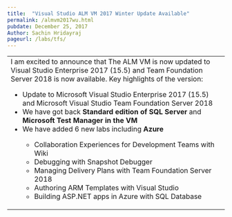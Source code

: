 ```yaml
---
title:  "Visual Studio ALM VM 2017 Winter Update Available"
permalink: /almvm2017wu.html
pubdate: December 25, 2017
Author: Sachin Hridayraj
pageurl: /labs/tfs/
---
```


<table class="mainTable" width="100%" border="0">
<tr><td class="mainTable" border="0">
I am excited to announce that The ALM VM is now updated to Visual Studio Enterprise 2017 (15.5) and Team Foundation Server 2018 is now available.  Key highlights of the version:
<br />
<ul>
<li>Update to Microsoft Visual Studio Enterprise 2017 (15.5) and Microsoft Visual Studio Team Foundation Server 2018</li>
<li> We have got back <b>Standard edition of SQL Server </b>and <b>Microsoft Test Manager in the VM</b> </li>
<li> We have added 6 new labs including <b>Azure</b>  </li>
    <ul>
    <li> Collaboration Experiences for Development Teams with Wiki  </li>
    <li> Debugging with Snapshot Debugger  </li>
    <li> Managing Delivery Plans with Team Foundation Server 2018 </li>
    <li> Authoring ARM Templates with Visual Studio </li>
    <li> Building ASP.NET apps in Azure with SQL Database </li>
    </ul>
</ul>    
</td>
</tr>
</table>
